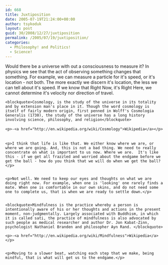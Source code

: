 ```yaml
---
id: 668
title: Juxtiposition
date: 2005-07-19T21:24:00+00:00
author: tsykoduk
layout: post
guid: 30/2008/12/27/juxtiposition
permalink: /2005/07/19/juxtiposition/
categories:
  - Philosophy! and Politics!
  - Science!
---
```

<p>Would there be a universe with out a consciousness to measure it? In physics we see that the act of observing something changes that something. For example, we can measure a particle for it's speed, or it's location - not both. The more exactly we discern it's location, the less we can tell about it's speed. If we know that Right Now, it's Right Here, we cannot determine it's velocity nor direction of travel.</p>


	<blockquote>Cosmology, is the study of the universe in its totality and by extension man's place in it. Though the word cosmology is itself of fairly modern origin, first penned in Wolff's Cosmologia Generalis (1730), the study of the universe has a long history involving science, philosophy, and religion</blockquote>

	<p>-<a href="http://en.wikipedia.org/wiki/Cosmology">Wikipedia</a></p>


	<p>I think that life is like that. We either know where we are, or where we are going. And, this is not a bad thing. We need to really concentrate on what is important to us now. Where we are.  It's like this - if we get all frazzled and worried about the endgame before we get the ball - how do you think that we will do when we get the ball?</p>


	<p>Not well. We need to keep our eyes and thoughts on what we are doing right now. For example, when one is 'looking' one rarely finds a mate. When one is comfortable in our own skins, and do not need some one to complete us, that is when we are ready to settle down.</p>


	<blockquote>Mindfulness is the practice whereby a person is intentionally aware of his or her thoughts and actions in the present moment, non-judgmentally. Largely associated with Buddhism, in which it is called sati, the practice of mindfulness is also advocated by such people as medical researcher and author Dr. Jon Kabat-Zinn, psychologist Nathaniel Branden and philosopher Ayn Rand. </blockquote>

	<p>-<a href="http://en.wikipedia.org/wiki/Mindfulness">Wikipedia</a></p>


	<p>Moving to a slower beat, watching each step that we make, being mindful, that is what will get us to the endgame.</p>